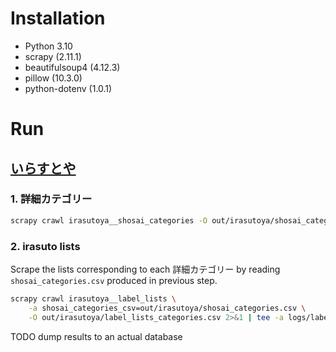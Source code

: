 # Installation
- Python 3.10
- scrapy (2.11.1)
- beautifulsoup4 (4.12.3)
- pillow (10.3.0)
- python-dotenv (1.0.1)

# Run

## [いらすとや](https://www.irasutoya.com/)
### 1. 詳細カテゴリー
```sh
scrapy crawl irasutoya__shosai_categories -O out/irasutoya/shosai_categories.csv
```

### 2. irasuto lists
Scrape the lists corresponding to each 詳細カテゴリー by reading `shosai_categories.csv` produced in previous step.
```sh
scrapy crawl irasutoya__label_lists \
    -a shosai_categories_csv=out/irasutoya/shosai_categories.csv \
    -O out/irasutoya/label_lists_categories.csv 2>&1 | tee -a logs/label_lists.txt
```
TODO dump results to an actual database

